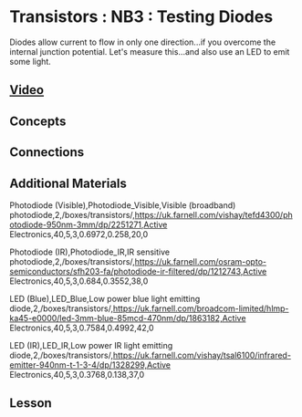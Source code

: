 # Transistors : NB3 : Testing Diodes
Diodes allow current to flow in only one direction...if you overcome the internal junction potential. Let's measure this...and also use an LED to emit some light.

## [Video](https://vimeo.com/1032458879)

## Concepts

## Connections

## Additional Materials
Photodiode (Visible),Photodiode_Visible,Visible (broadband) photodiode,2,/boxes/transistors/,https://uk.farnell.com/vishay/tefd4300/photodiode-950nm-3mm/dp/2251271,Active Electronics,40,5,3,0.6972,0.258,20,0

Photodiode (IR),Photodiode_IR,IR sensitive photodiode,2,/boxes/transistors/,https://uk.farnell.com/osram-opto-semiconductors/sfh203-fa/photodiode-ir-filtered/dp/1212743,Active Electronics,40,5,3,0.684,0.3552,38,0

LED (Blue),LED_Blue,Low power blue light emitting diode,2,/boxes/transistors/,https://uk.farnell.com/broadcom-limited/hlmp-ka45-e0000/led-3mm-blue-85mcd-470nm/dp/1863182,Active Electronics,40,5,3,0.7584,0.4992,42,0

LED (IR),LED_IR,Low power IR light emitting diode,2,/boxes/transistors/,https://uk.farnell.com/vishay/tsal6100/infrared-emitter-940nm-t-1-3-4/dp/1328299,Active Electronics,40,5,3,0.3768,0.138,37,0

## Lesson
